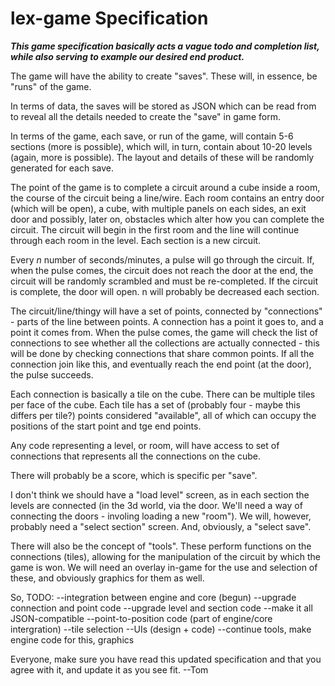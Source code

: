 **lex-game Specification**
==========================

**_This game specification basically acts a vague todo and completion list, while 
also serving to example our desired end product._**

The game will have the ability to create "saves". These will, in essence, be 
"runs" of the game.

In terms of data, the saves will be stored as JSON which can be read from to 
reveal all the details needed to create the "save" in game form. 

In terms of the game, each save, or run of the game, will contain 5-6 sections (more is 
possible), which will, in turn, contain about 10-20 levels (again, more is 
possible). The layout and details of these will be randomly generated for each 
save.

The point of the game is to complete a circuit around a cube inside a room, the 
course of the circuit being a line/wire. Each room contains an entry door (which 
will be open), a cube, with multiple panels on each sides, an exit door and 
possibly, later on, obstacles which alter how you can complete the circuit. 
The circuit will begin in the first room and the line will continue through 
each room in the level. Each section is a new circuit.

Every *n* number of seconds/minutes, a pulse will go through the circuit. 
If, when the pulse comes, the circuit does not reach the door at the end, 
the circuit will be randomly scrambled and must be re-completed. If the circuit 
is complete, the door will open. n will probably be decreased each section.

The circuit/line/thingy will have a set of points, connected by "connections" - 
parts of the line between points. A connection has a point it goes to, and a 
point it comes from. When the pulse comes, the game will check the list of 
connections to see whether all the collections are actually connected - this
will be done by checking connections that share common points. If all the 
connection join like this, and eventually reach the end point (at the door), 
the pulse succeeds.

Each connection is basically a tile on the cube. There can be multiple tiles per 
face of the cube. Each tile has a set of (probably four - maybe this differs per 
tile?) points considered "available", all of which can occupy the positions of the 
start point and tge end points. 

Any code representing a level, or room, will have access to set of connections 
that represents all the connections on the cube.

There will probably be a score, which is specific per "save". 

I don't think we should have a "load level" screen, as in each section the levels 
are connected (in the 3d world, via the door. We'll need a way of connecting the 
doors - involing loading a new "room"). We will, however, probably need a "select 
section" screen. And, obviously, a "select save".

There will also be the concept of "tools". These perform functions on the 
connections (tiles), allowing for the manipulation of the circuit by which 
the game is won.
We will need an overlay in-game for the use and selection of these, and 
obviously graphics for them as well.

So, TODO:
    --integration between engine and core (begun)
    --upgrade connection and point code
    --upgrade level and section code
    --make it all JSON-compatible
    --point-to-position code (part of engine/core intergration)
    --tile selection
    --UIs (design + code)
    --continue tools, make engine code for this, graphics
    
Everyone, make sure you have read this updated specification and that you agree with it, and update it as you see fit. --Tom